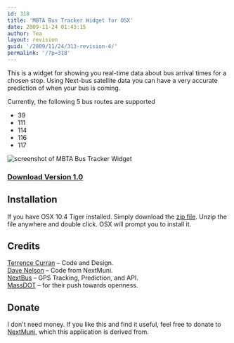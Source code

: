 ```yaml
---
id: 318
title: 'MBTA Bus Tracker Widget for OSX'
date: 2009-11-24 01:43:15
author: Tea
layout: revision
guid: '/2009/11/24/313-revision-4/'
permalink: '/?p=318'
---
```


This is a widget for showing you real-time data about bus arrival times for a chosen stop. Using Next-bus satellite data you can have a very accurate prediction of when your bus is coming.

Currently, the following 5 bus routes are supported

- 39
- 111
- 114
- 116
- 117

![screenshot of MBTA Bus Tracker Widget](/apps/mbta/bustracker/mbtabustracker_screenshot.png)

### [Download Version 1.0](/apps/mbta/bustracker/MBTABusTracker.zip)

## Installation

If you have OSX 10.4 Tiger installed. Simply download the [zip file](/apps/mbta/bustracker/MBTABusTracker.zip). Unzip the file anywhere and double click. OSX will prompt you to install it.

## Credits

[Terrence Curran](http://www.terrencecurran.com) – Code and Design.  
[Dave Nelson](http://www.opt-shift.com) – Code from NextMuni.  
[NextBus](http://www.nextbus.com) – GPS Tracking, Prediction, and API.  
[MassDOT](http://www.eot.state.ma.us/developers/) – for their push towards openness.

## Donate

I don't need money. If you like this and find it useful, feel free to donate to [NextMuni](http://www.opt-shift.com), which this application is derived from.